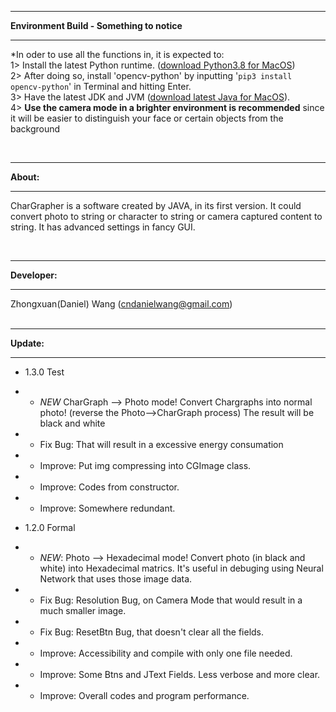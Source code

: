**********************
**Environment Build  -  Something to notice**
**********************
*In oder to use all the functions in, it is expected to:<br>
1> Install the latest Python runtime. (<a href="https://www.python.org/ftp/python/3.8.0/python-3.8.0-macosx10.9.pkg">download Python3.8 for MacOS</a>)<br>
2> After doing so, install 'opencv-python' by inputting '<code>pip3 install opencv-python</code>' in Terminal and hitting Enter.<br>
3> Have the latest JDK and JVM (<a href="https://www.java.com/en/download/mac_download.jsp">download latest Java for MacOS</a>).<br>
4> **Use the camera mode in a brighter environment is recommended** since it will be easier to distinguish your face or certain objects from the background<br>

<br>

**********
**About:**
**********

   CharGrapher is a software created by JAVA, in its first version. It could convert photo to string or character to string or camera captured content to string. It has advanced settings in fancy GUI.

<br>

**************
**Developer:**
**************
Zhongxuan(Daniel) Wang (cndanielwang@gmail.com)
<br>
<br>

***********
**Update:**
***********
- 1.3.0 Test
- - *NEW* CharGraph --> Photo mode! Convert Chargraphs into normal photo! (reverse the Photo-->CharGraph process) The result will be black and white
- - Fix Bug: That will result in a excessive energy consumation
- - Improve: Put img compressing into CGImage class.
- - Improve: Codes from constructor.
- - Improve: Somewhere redundant.

- 1.2.0 Formal
- - *NEW*: Photo --> Hexadecimal mode! Convert photo (in black and white) into Hexadecimal matrics. It's useful in debuging using Neural Network that uses those image data.
- - Fix Bug: Resolution Bug, on Camera Mode that would result in a much smaller image.
- - Fix Bug: ResetBtn Bug, that doesn't clear all the fields.
- - Improve: Accessibility and compile with only one file needed.
- - Improve: Some Btns and JText Fields. Less verbose and more clear.
- - Improve: Overall codes and program performance.
